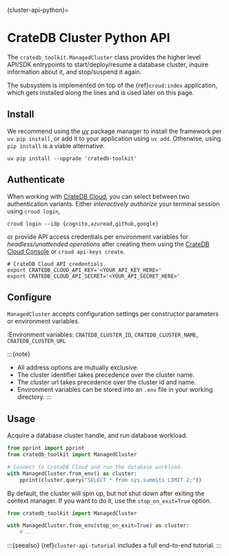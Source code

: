 (cluster-api-python)=

# CrateDB Cluster Python API

The `cratedb_toolkit.ManagedCluster` class provides the higher level API/SDK
entrypoints to start/deploy/resume a database cluster, inquire information
about it, and stop/suspend it again.

The subsystem is implemented on top of the {ref}`croud:index` application,
which gets installed along the lines and is used later on this page.

## Install

We recommend using the [uv] package manager to install the framework per
`uv pip install`, or add it to your application using `uv add`.
Otherwise, using `pip install` is a viable alternative.
```shell
uv pip install --upgrade 'cratedb-toolkit'
```

## Authenticate

When working with [CrateDB Cloud], you can select between two authentication variants.
Either _interactively authorize_ your terminal session using `croud login`,
```shell
croud login --idp {cognito,azuread,github,google}
```
or provide API access credentials per environment variables for _headless/unattended
operations_ after creating them using the [CrateDB Cloud Console] or
`croud api-keys create`.
```shell
# CrateDB Cloud API credentials.
export CRATEDB_CLOUD_API_KEY='<YOUR_API_KEY_HERE>'
export CRATEDB_CLOUD_API_SECRET='<YOUR_API_SECRET_HERE>'
```

## Configure

`ManagedCluster` accepts configuration settings per constructor parameters or
environment variables.

:Environment variables:
  `CRATEDB_CLUSTER_ID`, `CRATEDB_CLUSTER_NAME`, `CRATEDB_CLUSTER_URL`

:::{note}
- All address options are mutually exclusive.
- The cluster identifier takes precedence over the cluster name.
- The cluster url takes precedence over the cluster id and name.
- Environment variables can be stored into an `.env` file in your working directory.
:::

## Usage

Acquire a database cluster handle, and run database workload.
```python
from pprint import pprint
from cratedb_toolkit import ManagedCluster

# Connect to CrateDB Cloud and run the database workload.
with ManagedCluster.from_env() as cluster:
    pprint(cluster.query("SELECT * from sys.summits LIMIT 2;"))
```

By default, the cluster will spin up, but not shut down after exiting the
context manager. If you want to do it, use the `stop_on_exit=True` option.
```python
from cratedb_toolkit import ManagedCluster

with ManagedCluster.from_env(stop_on_exit=True) as cluster:
    # ...
```

:::{seealso}
{ref}`cluster-api-tutorial` includes a full end-to-end tutorial.
:::


[CrateDB Cloud]: https://cratedb.com/docs/cloud/
[CrateDB Cloud Console]: https://console.cratedb.cloud/
[uv]: https://docs.astral.sh/uv/
